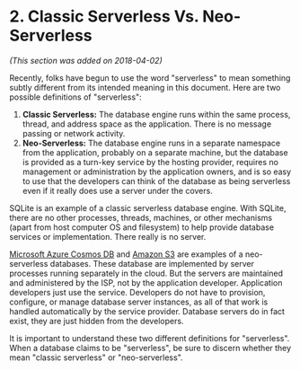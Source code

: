 # 2\. Classic Serverless Vs. Neo\-Serverless



*(This section was added on 2018\-04\-02\)*



Recently, folks have begun to use the
word "serverless" to mean something subtly different from its intended
meaning in this document. Here are two possible definitions of "serverless":



1. **Classic Serverless:**
The database engine runs within the same process, thread, and address space
as the application. There is no message passing or network activity.
2. **Neo\-Serverless:**
The database engine runs in a separate namespace from the application,
probably on a separate machine, but the database is provided as a
turn\-key service by the hosting provider, requires no management or
administration by the application owners, and is so easy to use
that the developers can think of the database as being serverless
even if it really does use a server under the covers.



SQLite is an example of a classic serverless database engine.
With SQLite, there are no other processes, threads, machines, or
other mechanisms (apart from host computer OS and filesystem)
to help provide database services or implementation. There really
is no server.




[Microsoft Azure Cosmos DB](https://docs.microsoft.com/en-us/azure/cosmos-db/serverless-computing-database)
and
[Amazon S3](https://aws.amazon.com/s3/)
are examples of a neo\-serverless databases.
These database are implemented by server processes running separately
in the cloud.
But the servers are maintained and administered by the ISP, not by
the application developer.
Application developers just use the service. Developers do not have to
provision, configure, or manage database server instances, as all of that
work is handled automatically by the service provider. Database servers
do in fact exist, they are just hidden from the developers.




It is important to understand these two different definitions for
"serverless".
When a database claims to be "serverless",
be sure to discern whether they mean "classic serverless"
or "neo\-serverless".




